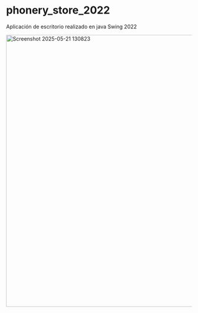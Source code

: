 # phonery_store_2022
Aplicación de escritorio realizado en java Swing 2022

<img width="1112" height="738" alt="Screenshot 2025-05-21 130823" src="https://github.com/user-attachments/assets/edc556e0-c81e-44c1-aa9f-6f71409b2aad" />
